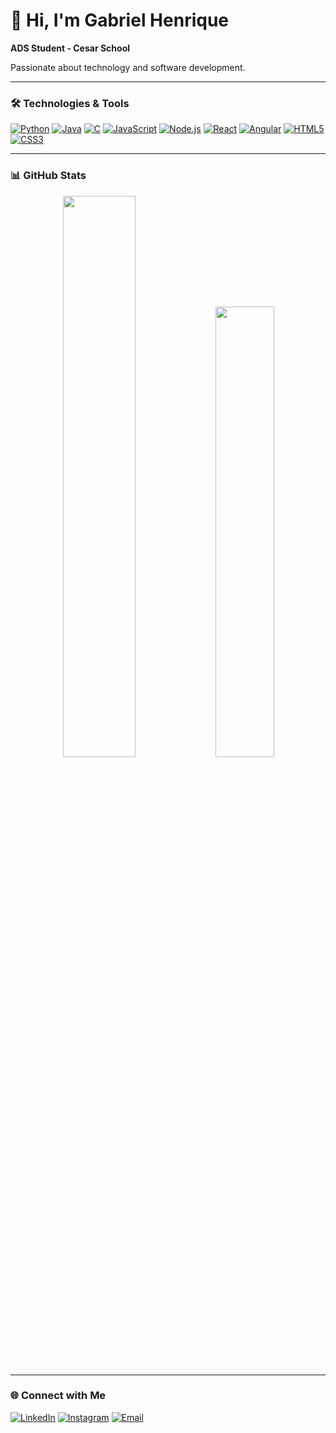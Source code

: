 # 👋 Hi, I'm Gabriel Henrique

**ADS Student - Cesar School**  

Passionate about technology and software development.  

---

### 🛠️ Technologies & Tools

<p align="left">
  <a href="#"><img alt="Python" src="https://img.shields.io/badge/Python-3776AB?style=for-the-badge&logo=python&logoColor=white"></a>
  <a href="#"><img alt="Java" src="https://img.shields.io/badge/Java-007396?style=for-the-badge&logo=java&logoColor=white"></a>
  <a href="#"><img alt="C" src="https://img.shields.io/badge/C-555555?style=for-the-badge&logo=c&logoColor=white"></a>
  <a href="#"><img alt="JavaScript" src="https://img.shields.io/badge/JavaScript-F7DF1E?style=for-the-badge&logo=javascript&logoColor=black"></a>
  <a href="#"><img alt="Node.js" src="https://img.shields.io/badge/Node.js-339933?style=for-the-badge&logo=node.js&logoColor=white"></a>
  <a href="#"><img alt="React" src="https://img.shields.io/badge/React-61DAFB?style=for-the-badge&logo=react&logoColor=black"></a>
  <a href="#"><img alt="Angular" src="https://img.shields.io/badge/Angular-DD0031?style=for-the-badge&logo=angular&logoColor=white"></a>
  <a href="#"><img alt="HTML5" src="https://img.shields.io/badge/HTML5-E34F26?style=for-the-badge&logo=html5&logoColor=white"></a>
  <a href="#"><img alt="CSS3" src="https://img.shields.io/badge/CSS3-1572B6?style=for-the-badge&logo=css3&logoColor=white"></a>
</p>

---

### 📊 GitHub Stats

<p align="center">
  <img width="48%" src="https://github-readme-stats.vercel.app/api?username=GabrielHen-dev&show_icons=true&theme=tokyonight&include_all_commits=true&count_private=true" />
  <img width="43%" src="https://github-readme-stats.vercel.app/api/top-langs/?username=GabrielHen-dev&theme=tokyonight&layout=compact&langs_count=9" />
</p>

---

### 🌐 Connect with Me

[![LinkedIn](https://img.shields.io/badge/LinkedIn-0077B5?style=for-the-badge&logo=linkedin&logoColor=white)](https://www.linkedin.com/in/gabriel-henrique-2289aa350/) 
[![Instagram](https://img.shields.io/badge/Instagram-E4405F?style=for-the-badge&logo=instagram&logoColor=white)](https://www.instagram.com/g_henriques2_/)
[![Email](https://img.shields.io/badge/Email-D14836?style=for-the-badge&logo=gmail&logoColor=white)](mailto:gabriel.henrique061@outlook.com)
